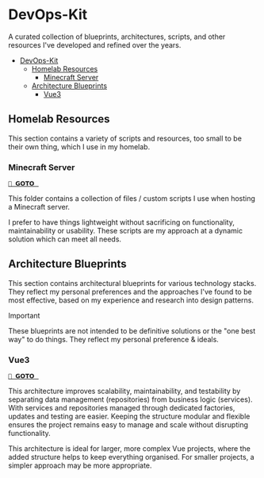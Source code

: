 # DevOps-Kit

A curated collection of blueprints, architectures, scripts, and other resources I've developed and refined over the years.

- [DevOps-Kit](#devops-kit)
  - [Homelab Resources](#homelab-resources)
    - [Minecraft Server](#minecraft-server)
  - [Architecture Blueprints](#architecture-blueprints)
    - [Vue3](#vue3)

## Homelab Resources

This section contains a variety of scripts and resources, too small to be their own thing, which I use in my homelab.

### Minecraft Server

[`📁 𝗚𝗢𝗧𝗢⠀`](./homelab-resources/minecraft-server/)

This folder contains a collection of files / custom scripts
I use when hosting a Minecraft server.

I prefer to have things lightweight without sacrificing on
functionality, maintainability or usability.
These scripts are my approach at a dynamic solution 
which can meet all needs.

## Architecture Blueprints

This section contains architectural blueprints for various technology stacks. They reflect my personal preferences and the approaches I've found to be most effective, based on my experience and research into design patterns.

> [!IMPORTANT]
> These blueprints are not intended to be definitive solutions or the "one best way" to do things. They reflect my personal preference & ideals.

### Vue3

[`📁 𝗚𝗢𝗧𝗢⠀`](./architecture-blueprints/vue3/)

This architecture improves scalability, maintainability, and testability by separating data management (repositories) from business logic (services). With services and repositories managed through dedicated factories, updates and testing are easier. Keeping the structure modular and flexible ensures the project remains easy to manage and scale without disrupting functionality.

This architecture is ideal for larger, more complex Vue projects, where the added structure helps to keep everything organised. For smaller projects, a simpler approach may be more appropriate.
